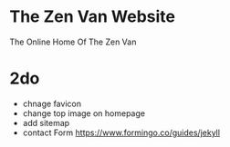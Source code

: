 # The Zen Van Website

The Online Home Of The Zen Van


2do
===
* chnage favicon
* change top image on homepage
* add sitemap
* contact Form https://www.formingo.co/guides/jekyll
